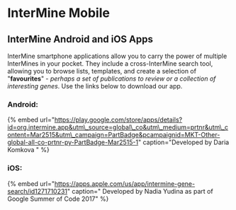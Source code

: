 # InterMine Mobile

## InterMine Android and iOS Apps

InterMine smartphone applications allow you to carry the power of multiple InterMines in your pocket. They include a cross-InterMine search tool, allowing you to browse lists, templates, and create a selection of "**favourites**" - _perhaps a set of publications to review or a collection of interesting genes_.  Use the links below to download our app. 

### Android: 

{% embed url="https://play.google.com/store/apps/details?id=org.intermine.app&utm\_source=global\_co&utm\_medium=prtnr&utm\_content=Mar2515&utm\_campaign=PartBadge&pcampaignid=MKT-Other-global-all-co-prtnr-py-PartBadge-Mar2515-1" caption="Developed by Daria Komkova " %}

### iOS: 

{% embed url="https://apps.apple.com/us/app/intermine-gene-search/id1271710231" caption=" Developed by Nadia Yudina as part of Google Summer of Code 2017" %}



